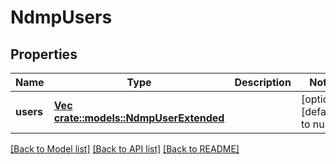 # NdmpUsers

## Properties
Name | Type | Description | Notes
------------ | ------------- | ------------- | -------------
**users** | [**Vec <crate::models::NdmpUserExtended>**](NdmpUserExtended.md) |  | [optional] [default to null]

[[Back to Model list]](../README.md#documentation-for-models) [[Back to API list]](../README.md#documentation-for-api-endpoints) [[Back to README]](../README.md)


